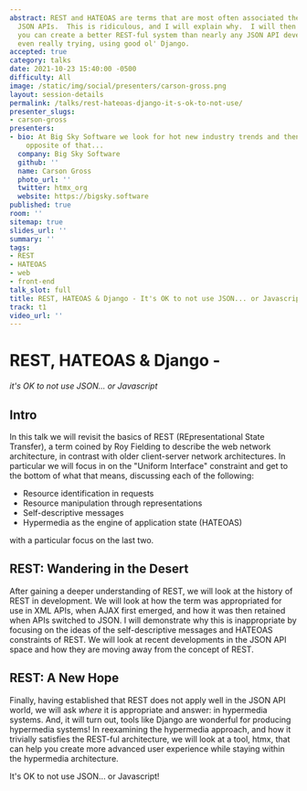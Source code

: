 ```yaml
---
abstract: REST and HATEOAS are terms that are most often associated these days with
  JSON APIs.  This is ridiculous, and I will explain why.  I will then show you how
  you can create a better REST-ful system than nearly any JSON API developer, without
  even really trying, using good ol' Django.
accepted: true
category: talks
date: 2021-10-23 15:40:00 -0500
difficulty: All
image: /static/img/social/presenters/carson-gross.png
layout: session-details
permalink: /talks/rest-hateoas-django-it-s-ok-to-not-use/
presenter_slugs:
- carson-gross
presenters:
- bio: At Big Sky Software we look for hot new industry trends and then build the
    opposite of that...
  company: Big Sky Software
  github: ''
  name: Carson Gross
  photo_url: ''
  twitter: htmx_org
  website: https://bigsky.software
published: true
room: ''
sitemap: true
slides_url: ''
summary: ''
tags:
- REST
- HATEOAS
- web
- front-end
talk_slot: full
title: REST, HATEOAS & Django - It's OK to not use JSON... or Javascript
track: t1
video_url: ''
---
```


# REST, HATEOAS & Django - 
*it's OK to not use JSON... or Javascript* 

## Intro

In this talk we will revisit the basics of REST (REpresentational State Transfer), a term coined by Roy Fielding to describe the web network architecture, in contrast with older client-server network architectures.  In particular we will focus in on the "Uniform Interface" constraint and get to the bottom of what that means, discussing each of the following:

* Resource identification in requests
* Resource manipulation through representations 
* Self-descriptive messages
* Hypermedia as the engine of application state (HATEOAS) 

with a particular focus on the last two.

## REST: Wandering in the Desert

After gaining a deeper understanding of REST, we will look at the history of REST in development.  We will look at how the term was appropriated for use in XML APIs, when AJAX first emerged, and how it was then retained when APIs switched to JSON.  I will demonstrate why this is inappropriate by focusing on the ideas of the self-descriptive messages and HATEOAS constraints of REST.  We will look at recent developments in the JSON API space and how they are moving away from the concept of REST.

## REST: A New Hope

Finally, having established that REST does not apply well in the JSON API world, we will ask *where* it is appropriate and answer: in hypermedia systems.  And, it will turn out, tools like Django are wonderful for producing hypermedia systems!  In reexamining the hypermedia approach, and how it trivially satisfies the REST-ful architecture, we will look at a tool, htmx, that can help you create more advanced user experience while staying within the hypermedia architecture.

It's OK to not use JSON... or Javascript!
